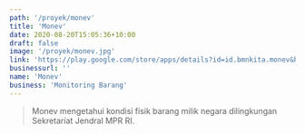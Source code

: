 ```yaml
---
path: '/proyek/monev'
title: 'Monev'
date: 2020-08-20T15:05:36+10:00
draft: false
image: '/proyek/monev.jpg'
link: 'https://play.google.com/store/apps/details?id=id.bmnkita.monev&hl=en'
businessurl: ''
name: 'Monev'
business: 'Monitoring Barang'
---
```


> Monev mengetahui kondisi fisik barang milik negara dilingkungan Sekretariat Jendral MPR RI.
